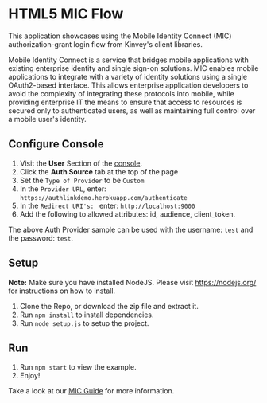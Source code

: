 # HTML5 MIC Flow

This application showcases using the Mobile Identity Connect (MIC) authorization-grant login flow from Kinvey's client libraries.

Mobile Identity Connect is a service that bridges mobile applications with existing enterprise identity and single sign-on solutions. MIC enables mobile applications to integrate with a variety of identity solutions using a single OAuth2-based interface. This allows enterprise application developers to avoid the complexity of integrating these protocols into mobile, while providing enterprise IT the means to ensure that access to resources is secured only to authenticated users, as well as maintaining full control over a mobile user's identity.

## Configure Console

1.  Visit the __User__ Section of the [console](https://console.kinvey.com).
2.  Click the __Auth Source__ tab at the top of the page
3.  Set the `Type of Provider` to be `Custom`
4.  In the `Provider URL`, enter: `https://authlinkdemo.herokuapp.com/authenticate`
5.  In the `Redirect URI's: ` enter: `http://localhost:9000`
6. Add the following to allowed attributes: id, audience, client_token.

The above Auth Provider sample can be used with the username: `test` and the password: `test`.

## Setup

**Note:** Make sure you have installed NodeJS. Please visit https://nodejs.org/ for instructions on how to install.

1. Clone the Repo, or download the zip file and extract it.
2. Run `npm install` to install dependencies.
3. Run `node setup.js` to setup the project.

## Run
1. Run `npm start` to view the example.
2. Enjoy!

Take a look at our [MIC Guide](http://devcenter.kinvey.com/html5/guides/mobile-identity-connect#authenticating) for more information.
